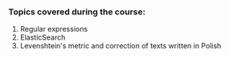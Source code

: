 ### Topics covered during the course:
1. Regular expressions
2. ElasticSearch
3. Levenshtein's metric and correction of texts written in Polish

